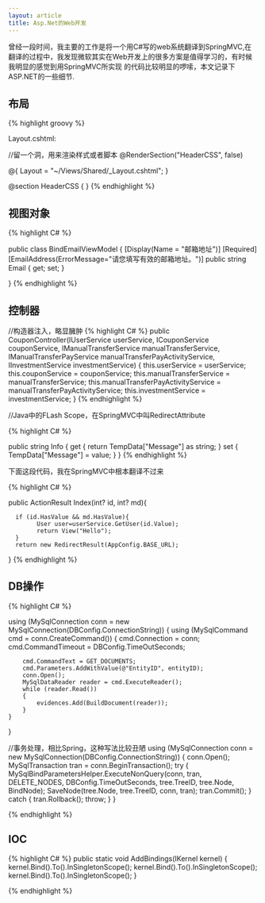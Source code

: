 ```yaml
---
layout: article
title: Asp.Net的Web开发
---
```

曾经一段时间，我主要的工作是将一个用C#写的web系统翻译到SpringMVC,在翻译的过程中，我发现微软其实在Web开发上的很多方案是值得学习的，有时候我明显的感觉到用SpringMVC所实现
的代码比较明显的啰嗦，本文记录下ASP.NET的一些细节.

## 布局
{% highlight groovy %}

Layout.cshtml:

//留一个洞，用来渲染样式或者脚本
@RenderSection("HeaderCSS", false)

@{
    Layout = "~/Views/Shared/_Layout.cshtml";
}

@section HeaderCSS {
    <style>
    </style>
}
{% endhighlight %}


## 视图对象
{% highlight C# %}

public class BindEmailViewModel
{
        [Display(Name = "邮箱地址")]
        [Required]
        [EmailAddress(ErrorMessage="请您填写有效的邮箱地址。")]
        public string Email { get; set; } 

 }
{% endhighlight %}

## 控制器

//构造器注入，略显臃肿
{% highlight C# %}
public CouponController(IUserService userService,
            ICouponService couponService,
            IManualTransferService manualTransferService,
            IManualTransferPayService manualTransferPayActivityService,
            IInvestmentService investmentService)
{
            this.userService = userService;
            this.couponService = couponService;
            this.manualTransferService = manualTransferService;
            this.manualTransferPayActivityService = manualTransferPayActivityService;
            this.investmentService = investmentService;
}
{% endhighlight %}

//Java中的FLash Scope，在SpringMVC中叫RedirectAttribute

{% highlight C# %}

public string Info
        {
            get
            {
                return TempData["Message"] as string;
            }
            set
            {
                TempData["Message"] = value;
            }
        }
{% endhighlight %}

下面这段代码，我在SpringMVC中根本翻译不过来

{% highlight C# %}

public ActionResult Index(int? id, int? md){

      if (id.HasValue && md.HasValue){
            User user=userService.GetUser(id.Value);
            return View("Hello");
      }
      return new RedirectResult(AppConfig.BASE_URL);
}
{% endhighlight %}


## DB操作
{% highlight C# %}

using (MySqlConnection conn = new MySqlConnection(DBConfig.ConnectionString))
{
    using (MySqlCommand cmd = conn.CreateCommand())
    {
        cmd.Connection = conn;
        cmd.CommandTimeout = DBConfig.TimeOutSeconds;

        cmd.CommandText = GET_DOCUMENTS;
        cmd.Parameters.AddWithValue(@"EntityID", entityID);
        conn.Open();
        MySqlDataReader reader = cmd.ExecuteReader();
        while (reader.Read())
        {
            evidences.Add(BuildDocument(reader));
        }
    }
}

//事务处理，相比Spring，这种写法比较丑陋
using (MySqlConnection conn = new MySqlConnection(DBConfig.ConnectionString))
{
    conn.Open();
    MySqlTransaction tran = conn.BeginTransaction();
    try
    {
        MySqlBindParametersHelper.ExecuteNonQuery(conn, tran, DELETE_NODES, DBConfig.TimeOutSeconds, tree.TreeID, tree.Node, BindNode);
        SaveNode(tree.Node, tree.TreeID, conn, tran);
        tran.Commit();
    }
    catch
    {
        tran.Rollback();
        throw;
    }
} 
            
 {% endhighlight %}

## IOC

{% highlight C# %}
public static void AddBindings(IKernel kernel)
{
            kernel.Bind<ISequenceRepository>().To<SequenceRepository>().InSingletonScope();
            kernel.Bind<ISequenceService>().To<SequenceService>().InSingletonScope();
            kernel.Bind<ITreeService>().To<TreeService>().InSingletonScope();
}
            
{% endhighlight %}
